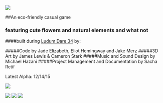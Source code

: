 ![](http://oi67.tinypic.com/2m41zkp.jpg)

##An eco-friendly casual game

### featuring cute flowers and natural elements and what not

####built during [Ludum Dare 34](http://ludumdare.com/compo/2015/12/09/welcome-to-ludum-dare-34/) by:

#####Code by Jade Elizabeth, Eliot Hemingway and Jake Merz
#####3D Art by James Lewis & Cameron Stark
#####Music and Sound Design by Michael Hazani
#####Project Management and Documentation by Sacha Retif

Latest Alpha: 12/14/15


![](http://oi66.tinypic.com/2412ejq.jpg)

![](http://oi66.tinypic.com/nfsfq1.jpg)
![](http://oi63.tinypic.com/15xn2as.jpg)
![](http://oi68.tinypic.com/5kfxx4.jpg)
